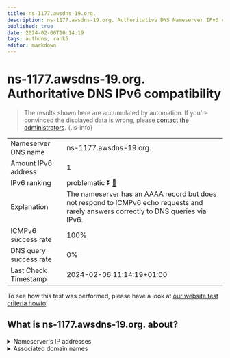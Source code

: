 ```yaml
---
title: ns-1177.awsdns-19.org.
description: ns-1177.awsdns-19.org. Authoritative DNS Nameserver IPv6 compatibility
published: true
date: 2024-02-06T10:14:19
tags: authdns, rank5
editor: markdown
---
```


# ns-1177.awsdns-19.org. Authoritative DNS IPv6 compatibility

> The results shown here are accumulated by automation. If you're convinced the displayed data is wrong, please [contact the administrators](/howto/chat). 
{.is-info}




|   |   |
| - | - |
| Nameserver DNS name | ns-1177.awsdns-19.org.
| Amount IPv6 address | 1
| IPv6 ranking | problematic :arrow_double_down: [🔗](/howto/ranking) |
| Explanation | The nameserver has an AAAA record but does not respond to ICMPv6 echo requests and rarely answers correctly to DNS queries via IPv6. |
| ICMPv6 success rate | 100%|
| DNS query success rate | 0% |
| Last Check Timestamp | 2024-02-06 11:14:19+01:00 |

To see how this test was performed, please have a look at [our website test criteria howto](/howto/testcriteria/authdns)!


## What is ns-1177.awsdns-19.org. about?




<details>
<summary>Nameserver's IP addresses</summary>

2600:9000:5304:9900::1

</details>



<details>
<summary>Associated domain names</summary>

www.berlitz.com

</details>
